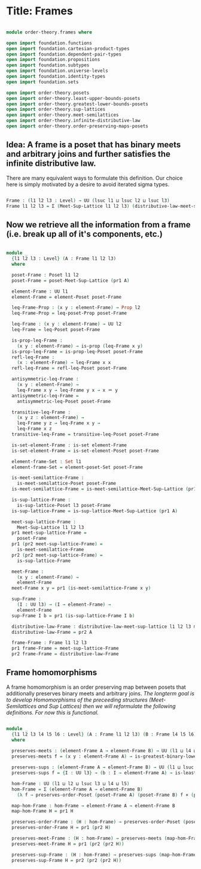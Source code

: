 # Title: Frames 

```agda

module order-theory.frames where

open import foundation.functions
open import foundation.cartesian-product-types 
open import foundation.dependent-pair-types 
open import foundation.propositions 
open import foundation.subtypes 
open import foundation.universe-levels
open import foundation.identity-types
open import foundation.sets

open import order-theory.posets
open import order-theory.least-upper-bounds-posets
open import order-theory.greatest-lower-bounds-posets
open import order-theory.sup-lattices
open import order-theory.meet-semilattices
open import order-theory.infinite-distributive-law
open import order-theory.order-preserving-maps-posets

```

## Idea: A frame is a poset that has binary meets and arbitrary joins and further satisfies the infinite distributive law.
There are many equivalent ways to formulate this definition. Our choice here is simply motivated by a desire to avoid
iterated sigma types. 

```agda

Frame : (l1 l2 l3 : Level) → UU (lsuc l1 ⊔ lsuc l2 ⊔ lsuc l3)
Frame l1 l2 l3 = Σ (Meet-Sup-Lattice l1 l2 l3) (distributive-law-meet-sup-lattice l1 l2 l3 ) 

```

## Now we retrieve all the information from a frame (i.e. break up all of it's components, etc.)


```agda

module _
  {l1 l2 l3 : Level} (A : Frame l1 l2 l3)
  where

  poset-Frame : Poset l1 l2
  poset-Frame = poset-Meet-Sup-Lattice (pr1 A)

  element-Frame : UU l1
  element-Frame = element-Poset poset-Frame

  leq-Frame-Prop : (x y : element-Frame) → Prop l2
  leq-Frame-Prop = leq-poset-Prop poset-Frame

  leq-Frame : (x y : element-Frame) → UU l2
  leq-Frame = leq-Poset poset-Frame

  is-prop-leq-Frame :
    (x y : element-Frame) → is-prop (leq-Frame x y)
  is-prop-leq-Frame = is-prop-leq-Poset poset-Frame
  refl-leq-Frame :
    (x : element-Frame) → leq-Frame x x
  refl-leq-Frame = refl-leq-Poset poset-Frame

  antisymmetric-leq-Frame :
    (x y : element-Frame) →
    leq-Frame x y → leq-Frame y x → x ＝ y
  antisymmetric-leq-Frame =
    antisymmetric-leq-Poset poset-Frame

  transitive-leq-Frame :
    (x y z : element-Frame) →
    leq-Frame y z → leq-Frame x y →
    leq-Frame x z
  transitive-leq-Frame = transitive-leq-Poset poset-Frame

  is-set-element-Frame : is-set element-Frame
  is-set-element-Frame = is-set-element-Poset poset-Frame

  element-frame-Set : Set l1
  element-frame-Set = element-poset-Set poset-Frame

  is-meet-semilattice-Frame :
    is-meet-semilattice-Poset poset-Frame
  is-meet-semilattice-Frame = is-meet-semilattice-Meet-Sup-Lattice (pr1 A)

  is-sup-lattice-Frame :
    is-sup-lattice-Poset l3 poset-Frame
  is-sup-lattice-Frame = is-sup-lattice-Meet-Sup-Lattice (pr1 A)

  meet-sup-lattice-Frame :
    Meet-Sup-Lattice l1 l2 l3
  pr1 meet-sup-lattice-Frame =
    poset-Frame
  pr1 (pr2 meet-sup-lattice-Frame) =
    is-meet-semilattice-Frame
  pr2 (pr2 meet-sup-lattice-Frame) =
    is-sup-lattice-Frame

  meet-Frame :
    (x y : element-Frame) →
    element-Frame
  meet-Frame x y = pr1 (is-meet-semilattice-Frame x y)

  sup-Frame :
    (I : UU l3) → (I → element-Frame) →
    element-Frame
  sup-Frame I b = pr1 (is-sup-lattice-Frame I b)

  distributive-law-Frame : distributive-law-meet-sup-lattice l1 l2 l3 meet-sup-lattice-Frame
  distributive-law-Frame = pr2 A

  frame-Frame : Frame l1 l2 l3
  pr1 frame-Frame = meet-sup-lattice-Frame
  pr2 frame-Frame = distributive-law-Frame

```

## Frame homomorphisms
A frame homomorphism is an order preserving map between posets that additionally preserves binary meets and arbitrary joins.
*The longterm goal is to develop Homomorphisms of the preceeding structures (Meet-Semilattices and Sup Lattices) then we will
reformulate the following definitions. For now this is functional.*

```agda

module _
  {l1 l2 l3 l4 l5 l6 : Level} (A : Frame l1 l2 l3) (B : Frame l4 l5 l6) 
  where
  
  preserves-meets : (element-Frame A → element-Frame B) → UU (l1 ⊔ l4 ⊔ l5)
  preserves-meets f = (x y : element-Frame A) → is-greatest-binary-lower-bound-Poset (poset-Frame B) (f x) (f y) (f (meet-Frame A x y))

  preserves-sups : (element-Frame A → element-Frame B) → UU (l1 ⊔ lsuc l3 ⊔ l4 ⊔ l5)
  preserves-sups f = {I : UU l3} → (b : I → element-Frame A) → is-least-upper-bound-family-Poset (poset-Frame B) (f ∘ b) (f (sup-Frame A I b)) 

  hom-Frame : UU (l1 ⊔ l2 ⊔ lsuc l3 ⊔ l4 ⊔ l5)
  hom-Frame = Σ (element-Frame A → element-Frame B)
    (λ f → preserves-order-Poset (poset-Frame A) (poset-Frame B) f × (preserves-meets f × preserves-sups f))

  map-hom-Frame : hom-Frame → element-Frame A → element-Frame B
  map-hom-Frame H = pr1 H

  preserves-order-Frame : (H : hom-Frame) → preserves-order-Poset (poset-Frame A) (poset-Frame B) (map-hom-Frame H)
  preserves-order-Frame H = pr1 (pr2 H)

  preserves-meet-Frame : (H : hom-Frame) → preserves-meets (map-hom-Frame H)
  preserves-meet-Frame H = pr1 (pr2 (pr2 H))

  preserves-sup-Frame : (H : hom-Frame) → preserves-sups (map-hom-Frame H)
  preserves-sup-Frame H = pr2 (pr2 (pr2 H))

```
